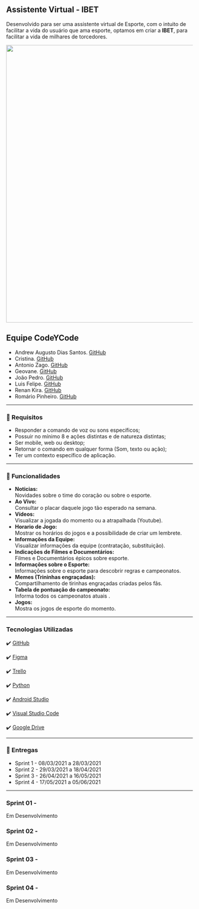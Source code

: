 ## Assistente Virtual - IBET
Desenvolvido para ser uma assistente virtual de Esporte, com o  intuito de facilitar a vida do usuário que ama esporte, optamos em criar a **IBET**, para facilitar a vida de milhares de torcedores.

<p>
<img src="https://www.google.com/url?sa=i&url=https%3A%2F%2Fwww.istockphoto.com%2Fbr%2Fvetor%2Fvetor-de-p%25C3%25A9-logo-de-bola-de-futebol-gm1062520434-284067319&psig=AOvVaw35OBJQ6hCFS1irJNPTMGRC&ust=1616942553143000&source=images&cd=vfe&ved=0CAIQjRxqFwoTCIDFusra0O8CFQAAAAAdAAAAABAD" width="750px" >
</p>


## Equipe CodeYCode
* Andrew Augusto Dias Santos. [GitHub](https://github.com/AndrewAugusto)
* Cristina. [GitHub](https://github.com/criskurim)
* Antonio Zago. [GitHub](https://github.com/Antonio-Zago)
* Geovane. [GitHub]()
* João Pedro. [GitHub]()
* Luis Felipe. [GitHub]()
* Renan Kira. [GitHub]()
* Romário Pinheiro. [GitHub](https://github.com/RomarioPinheiro)


---
### 🔔  Requisitos
 * Responder a comando de voz ou sons específicos;
 * Possuir no mínimo 8 e ações distintas e de natureza distintas;
 * Ser mobile, web ou desktop;
 * Retornar o comando em qualquer forma (Som, texto ou ação);
 * Ter um contexto específico de aplicação.

---

### 📱 Funcionalidades
- **Noticias:** <br>
Novidades sobre o time do coração ou sobre o esporte. <br>
- **Ao Vivo:** <br>
Consultar o placar daquele jogo tão esperado na semana. <br>
- **Vídeos:** <br>
Visualizar a jogada do momento ou a atrapalhada (Youtube). <br>
- **Horario de Jogo:** <br>
Mostrar os horários do jogos e a possíbilidade de criar um lembrete. <br>
- **Informações da Equipe:** <br>
Visualizar informações da equipe (contratação, substituição). <br>
- **Indicações de Filmes e Documentários:** <br>
Filmes e Documentários épicos sobre esporte. <br>
- **Informações sobre o Esporte:** <br>
Informações sobre o esporte para descobrir regras e campeonatos. <br>
- **Memes (Trininhas engraçadas):** <br>
Compartilhamento de tirinhas engraçadas criadas pelos fãs. <br>
- **Tabela de pontuação do campeonato:** <br>
Informa todos os campeonatos atuais . <br>
- **Jogos:** <br>
Mostra os jogos de esporte do momento. <br>


---


### Tecnologias Utilizadas

✔️ [GitHub](https://github.com)

✔️ [Figma](https://figma.com)

✔️ [Trello](https://trello.com/)

✔️ [Python](https://www.python.org)

✔️ [Android Studio](https://developer.android.com/studio)

✔️ [Visual Studio Code](https://code.visualstudio.com/)

✔️ [Google Drive](https://www.google.com/intl/pt-br/drive/about.html)


---

### 📅 Entregas
- Sprint 1 - 08/03/2021 a 28/03/2021
- Sprint 2 - 29/03/2021 a 18/04/2021
- Sprint 3 - 26/04/2021 a 16/05/2021
- Sprint 4 - 17/05/2021 a 05/06/2021  

---

### Sprint 01 -
Em Desenvolvimento

### Sprint 02 -
Em Desenvolvimento

### Sprint 03 -
Em Desenvolvimento

### Sprint 04 -
Em Desenvolvimento
